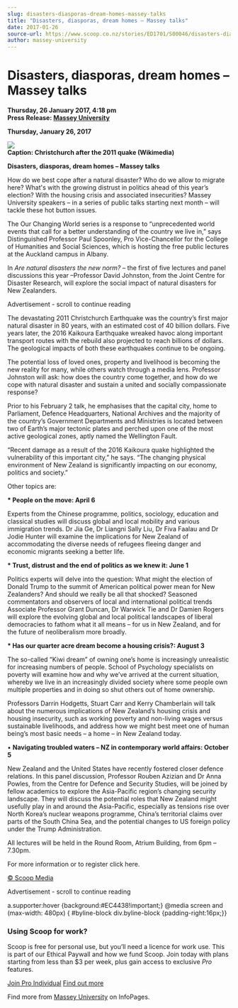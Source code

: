 ```yaml
---
slug: disasters-diasporas-dream-homes-massey-talks
title: "Disasters, diasporas, dream homes – Massey talks"
date: 2017-01-26
source-url: https://www.scoop.co.nz/stories/ED1701/S00046/disasters-diasporas-dream-homes-massey-talks.htm
author: massey-university
---
```

Disasters, diasporas, dream homes – Massey talks
================================================

**Thursday, 26 January 2017, 4:18 pm**  
**Press Release: [Massey University](https://info.scoop.co.nz/Massey_University)**

**Thursday, January 26, 2017**

**![](http://img.scoop.co.nz/stories/images/1701/8c8cc3cba5648c7806e3.jpeg)**  
**Caption: Christchurch after the 2011 quake (Wikimedia)**

**Disasters, diasporas, dream homes – Massey talks**

How do we best cope after a natural disaster? Who do we allow to migrate here? What's with the growing distrust in politics ahead of this year’s election? With the housing crisis and associated insecurities? Massey University speakers – in a series of public talks starting next month – will tackle these hot button issues.

The Our Changing World series is a response to “unprecedented world events that call for a better understanding of the country we live in,” says Distinguished Professor Paul Spoonley, Pro Vice-Chancellor for the College of Humanities and Social Sciences, which is hosting the free public lectures at the Auckland campus in Albany.

In _Are natural disasters the new norm?_ – the first of five lectures and panel discussions this year –Professor David Johnston, from the Joint Centre for Disaster Research, will explore the social impact of natural disasters for New Zealanders.

Advertisement - scroll to continue reading





The devastating 2011 Christchurch Earthquake was the country’s first major natural disaster in 80 years, with an estimated cost of 40 billion dollars. Five years later, the 2016 Kaikoura Earthquake wreaked havoc along important transport routes with the rebuild also projected to reach billions of dollars. The geological impacts of both these earthquakes continue to be ongoing.

The potential loss of loved ones, property and livelihood is becoming the new reality for many, while others watch through a media lens. Professor Johnston will ask: how does the country come together, and how do we cope with natural disaster and sustain a united and socially compassionate response?

Prior to his February 2 talk, he emphasises that the capital city, home to Parliament, Defence Headquarters, National Archives and the majority of the country’s Government Departments and Ministries is located between two of Earth’s major tectonic plates and perched upon one of the most active geological zones, aptly named the Wellington Fault.

“Recent damage as a result of the 2016 Kaikoura quake highlighted the vulnerability of this important city,” he says. “The changing physical environment of New Zealand is significantly impacting on our economy, politics and society.”

Other topics are:

**\* People on the move: April 6**

Experts from the Chinese programme, politics, sociology, education and classical studies will discuss global and local mobility and various immigration trends. Dr Jia Ge, Dr Liangni Sally Liu, Dr Fiva Faalau and Dr Jodie Hunter will examine the implications for New Zealand of accommodating the diverse needs of refugees fleeing danger and economic migrants seeking a better life.

**\* Trust, distrust and the end of politics as we knew it: June 1**

Politics experts will delve into the question: What might the election of Donald Trump to the summit of American political power mean for New Zealanders? And should we really be all that shocked? Seasoned commentators and observers of local and international political trends Associate Professor Grant Duncan, Dr Warwick Tie and Dr Damien Rogers will explore the evolving global and local political landscapes of liberal democracies to fathom what it all means – for us in New Zealand, and for the future of neoliberalism more broadly.

**\* Has our quarter acre dream become a housing crisis?: August 3**

The so-called “Kiwi dream” of owning one’s home is increasingly unrealistic for increasing numbers of people. School of Psychology specialists on poverty will examine how and why we’ve arrived at the current situation, whereby we live in an increasingly divided society where some people own multiple properties and in doing so shut others out of home ownership.

Professors Darrin Hodgetts, Stuart Carr and Kerry Chamberlain will talk about the numerous implications of New Zealand’s housing crisis and housing insecurity, such as working poverty and non-living wages versus sustainable livelihoods, and address how we might best meet one of human being’s most basic needs – a home – in New Zealand today.

• **Navigating troubled waters – NZ in contemporary world affairs: October 5**

New Zealand and the United States have recently fostered closer defence relations. In this panel discussion, Professor Rouben Azizian and Dr Anna Powles, from the Centre for Defence and Security Studies, will be joined by fellow academics to explore the Asia-Pacific region’s changing security landscape. They will discuss the potential roles that New Zealand might usefully play in and around the Asia-Pacific, especially as tensions rise over North Korea’s nuclear weapons programme, China’s territorial claims over parts of the South China Sea, and the potential changes to US foreign policy under the Trump Administration.

All lectures will be held in the Round Room, Atrium Building, from 6pm – 7.30pm.

For more information or to register click here.

[© Scoop Media](http://www.scoop.co.nz/about/terms.html)  

Advertisement - scroll to continue reading



a.supporter:hover {background:#EC4438!important;} @media screen and (max-width: 480px) { #byline-block div.byline-block {padding-right:16px;}}

### Using Scoop for work?

Scoop is free for personal use, but you’ll need a licence for work use. This is part of our Ethical Paywall and how we fund Scoop. Join today with plans starting from less than $3 per week, plus gain access to exclusive _Pro_ features.  
  
[Join Pro Individual](https://pro.scoop.co.nz/Individual/?from=ProIn24) [Find out more](https://pro.scoop.co.nz/using-scoop-for-work/?from=ProIn24)

Find more from [Massey University](https://info.scoop.co.nz/Massey_University) on InfoPages.